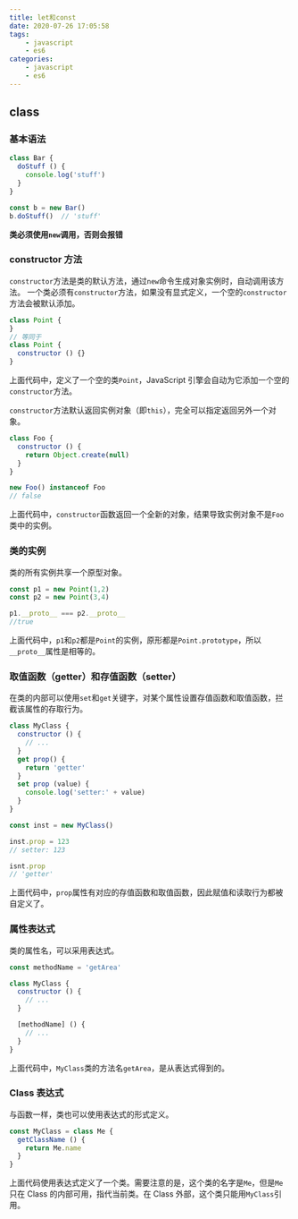 ```yaml
---
title: let和const
date: 2020-07-26 17:05:58
tags:
    - javascript
    - es6
categories:
    - javascript
    - es6
---
```


## class

### 基本语法

```javascript
class Bar {
  doStuff () {
    console.log('stuff')
  }
}

const b = new Bar()
b.doStuff()  // 'stuff'
```

**类必须使用`new`调用，否则会报错**

### constructor 方法

`constructor`方法是类的默认方法，通过`new`命令生成对象实例时，自动调用该方法。
一个类必须有`constructor`方法，如果没有显式定义，一个空的`constructor`方法会被默认添加。
```javascript
class Point {
}
// 等同于
class Point {
  constructor () {}
}
```
上面代码中，定义了一个空的类`Point`，JavaScript 引擎会自动为它添加一个空的`constructor`方法。

`constructor`方法默认返回实例对象（即`this`），完全可以指定返回另外一个对象。

```javascript
class Foo {
  constructor () {
    return Object.create(null)
  }
}

new Foo() instanceof Foo
// false
```
上面代码中，`constructor`函数返回一个全新的对象，结果导致实例对象不是`Foo`类中的实例。

### 类的实例

类的所有实例共享一个原型对象。

```javascript
const p1 = new Point(1,2)
const p2 = new Point(3,4)

p1.__proto__ === p2.__proto__
//true
```
上面代码中，`p1`和`p2`都是`Point`的实例，原形都是`Point.prototype`，所以`__proto__`属性是相等的。

### 取值函数（getter）和存值函数（setter）

在类的内部可以使用`set`和`get`关键字，对某个属性设置存值函数和取值函数，拦截该属性的存取行为。

```javascript
class MyClass {
  constructor () {
    // ...
  }
  get prop() {
    return 'getter'
  }
  set prop (value) {
    console.log('setter:' + value)
  }
}

const inst = new MyClass()

inst.prop = 123
// setter: 123

isnt.prop
// 'getter'
```
上面代码中，`prop`属性有对应的存值函数和取值函数，因此赋值和读取行为都被自定义了。

### 属性表达式

类的属性名，可以采用表达式。
```javascript
const methodName = 'getArea'

class MyClass {
  constructor () {
    // ...
  }

  [methodName] () {
    // ...
  }
}
```
上面代码中，`MyClass`类的方法名`getArea`，是从表达式得到的。

### Class 表达式

与函数一样，类也可以使用表达式的形式定义。
```javascript
const MyClass = class Me {
  getClassName () {
    return Me.name
  }
}
```
上面代码使用表达式定义了一个类。需要注意的是，这个类的名字是`Me`，但是`Me`只在 Class 的内部可用，指代当前类。在 Class 外部，这个类只能用`MyClass`引用。







